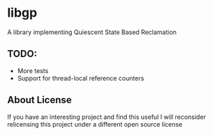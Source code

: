 # libgp
A library implementing Quiescent State Based Reclamation

## TODO:

* More tests
* Support for thread-local reference counters


## About License

If you have an interesting project and find this useful I will reconsider relicensing this project under a different open source license

